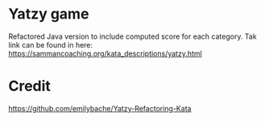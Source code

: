 # Yatzy game
Refactored Java version to include computed score for each category. Tak link can be found in here: https://sammancoaching.org/kata_descriptions/yatzy.html
# Credit
https://github.com/emilybache/Yatzy-Refactoring-Kata
